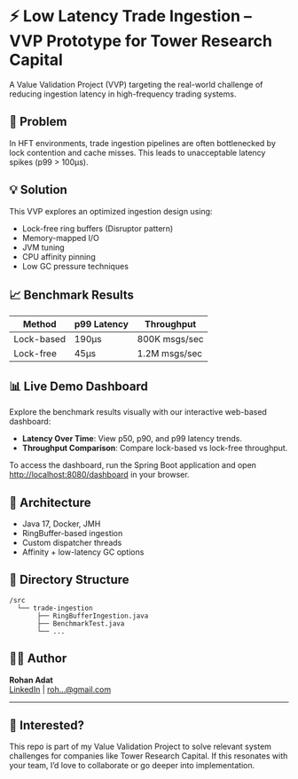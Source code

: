 
# ⚡ Low Latency Trade Ingestion – VVP Prototype for Tower Research Capital

A Value Validation Project (VVP) targeting the real-world challenge of reducing ingestion latency in high-frequency trading systems.

## 🧠 Problem

In HFT environments, trade ingestion pipelines are often bottlenecked by lock contention and cache misses. This leads to unacceptable latency spikes (p99 > 100μs).

## 💡 Solution

This VVP explores an optimized ingestion design using:
- Lock-free ring buffers (Disruptor pattern)
- Memory-mapped I/O
- JVM tuning
- CPU affinity pinning
- Low GC pressure techniques

## 📈 Benchmark Results

| Method        | p99 Latency | Throughput     |
|---------------|-------------|----------------|
| Lock-based    | 190μs       | 800K msgs/sec  |
| Lock-free     | 45μs        | 1.2M msgs/sec  |

## 📊 Live Demo Dashboard

Explore the benchmark results visually with our interactive web-based dashboard:

- **Latency Over Time**: View p50, p90, and p99 latency trends.
- **Throughput Comparison**: Compare lock-based vs lock-free throughput.

To access the dashboard, run the Spring Boot application and open [http://localhost:8080/dashboard](http://localhost:8080/dashboard) in your browser.

## 🧱 Architecture

- Java 17, Docker, JMH
- RingBuffer-based ingestion
- Custom dispatcher threads
- Affinity + low-latency GC options

## 📂 Directory Structure

```
/src
  └── trade-ingestion
       ├── RingBufferIngestion.java
       ├── BenchmarkTest.java
       └── ...
```

## 👨‍💻 Author

**Rohan Adat**  
[LinkedIn](https://linkedin.com/in/roh...adatat) | roh...@gmail.com

---

## 🚀 Interested?

This repo is part of my Value Validation Project to solve relevant system challenges for companies like Tower Research Capital. If this resonates with your team, I’d love to collaborate or go deeper into implementation.
